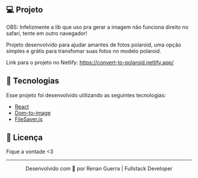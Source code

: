 ## 💻 Projeto

OBS: Infelizmente a lib que uso pra gerar a imagem não funciona direito no safari, tente em outro navegador!

Projeto desenvolvido para ajudar amantes de fotos polaroid, uma opção simples e grátis para transfomar suas fotos no modelo polaroid.

Link para o projeto no Netlify: https://convert-to-polaroid.netlify.app/

## 🚀 Tecnologias

Esse projeto foi desenvolvido utilizando as seguintes tecnologias:

- [React](https://reactjs.org/)
- [Dom-to-image](https://github.com/tsayen/dom-to-image)
- [FileSaver.js](https://github.com/eligrey/FileSaver.js/)

## 📝 Licença

Fique a vontade <3

---

<p align="center">Desenvolvido com 💜 por Renan Guerra | Fullstack Developer </p>
